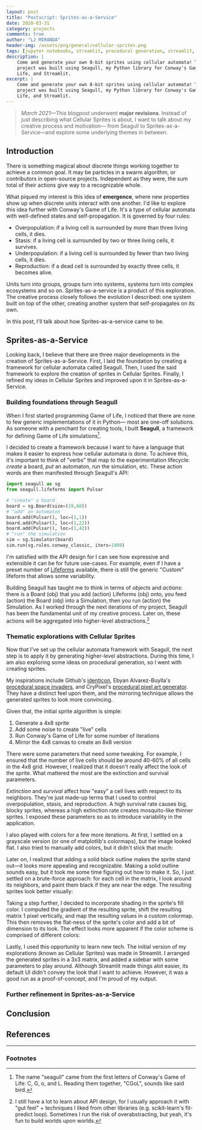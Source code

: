 ```yaml
---
layout: post
title: "Postscript: Sprites-as-a-Service"
date: 2020-03-31
category: projects
comments: true
author: "LJ MIRANDA"
header-img: /assets/png/general/cellular-sprites.png
tags: [jupyter notebooks, streamlit, procedural generation, streamlit, seagull, cellular automata, pixel art, 8-bit, sprites]
description: |
    Come and generate your own 8-bit sprites using cellular automata! This
    project was built using Seagull, my Python library for Conway's Game of
    Life, and Streamlit.
excerpt: |
    Come and generate your own 8-bit sprites using cellular automata! This
    project was built using Seagull, my Python library for Conway's Game of
    Life, and Streamlit.
---
```


> *March 2021*&mdash;This blogpost underwent **major revisions**. Instead of just describing what
> Cellular Sprites is about, I want to talk about my creative process and
> motivation&mdash; from Seagull to Sprites-as-a-Service&mdash;and explore some
> underlying themes in between.

## Introduction

There is something magical about discrete things working together to achieve a
common goal. It may be particles in a swarm algorithm, or contributors in
open-source projects. Independent as they were, the sum total of their actions
give way to a recognizable whole. 


<!-- TODO: ASSETS maybe GIF of particles from pyswarms, and open-source stuff -->

What piqued my interest is this idea of **emergence**, where new properties
show up when discrete units interact with one another. I'd like to explore this
idea further with Conway's Game of Life. It's a type of cellular automata with
well-defined states and self-propagation. It is governed by four rules:
* Overpopulation: if a living cell is surrounded by more than three living cells, it dies.
* Stasis: if a living cell is surrounded by two or three living cells, it survives.
* Underpopulation: if a living cell is surrounded by fewer than two living cells, it dies.
* Reproduction: if a dead cell is surrounded by exactly three cells, it becomes alive.

<!-- TODO: CITE cite jakevdp blogpost -->

Units turn into groups, groups turn into systems, systems turn into complex
ecosystems and so on. Sprites-as-a-service is a product of this exploration.
The creative process closely follows the evolution I described: one system
built on top of the other, creating another system that self-propagates on its
own. 

In this post, I'll talk about how Sprites-as-a-service came to be. 

## Sprites-as-a-Service

Looking back, I believe that there are three major developments in the creation
of Sprites-as-a-Service. First, I laid the foundation by creating a framework
for cellular automata called Seagull. Then, I used the said framework to
explore the creation of sprites in Cellular Sprites. Finally, I refined my
ideas in Cellular Sprites and improved upon it in Sprites-as-a-Service.

<!-- TODO: show logos and maybe changes in UI -->


### Building foundations through Seagull

When I first started programming Game of Life, I noticed that there are none to
few generic implementations of it in Python&mdash; most are one-off solutions.
As someone with a penchant for creating tools, I built **Seagull**, a
framework for defining Game of Life simulations[^1]. 

I decided to create a framework because I want to have a language that makes it
easier to express how cellular automata is done. To achieve this, it's
important to think of "verbs" that map to the experimentation lifecycle:
*create* a board, *put* an automaton, *run* the simulation, etc. These action
words are then manifested through Seagull's API:

```python
import seagull as sg
from seagull.lifeforms import Pulsar

# "create" a board
board = sg.Board(size=(19,60))
# "add" an automaton
board.add(Pulsar(), loc=(1,1))
board.add(Pulsar(), loc=(1,22))
board.add(Pulsar(), loc=(1,42))
# "run" the simulation
sim = sg.Simulator(board)
sim.run(sg.rules.conway_classic, iters=1000)
```

<!-- TODO: show output of the code here -->

I'm satisfied with the API design for I can see how expressive and extensible
it can be for future use-cases. For example, even if I have a preset number of
[Lifeforms](https://pyseagull.readthedocs.io/en/latest/api/seagull.lifeforms.html)
available, there is still the generic "Custom" lifeform that allows some variability.

Building Seagull has taught me to think in terms of *objects* and
*actions*: there is a Board (obj) that you add (action) Lifeforms (obj) onto,
you feed (action) the Board (obj) into a Simulation, then you run (action) the
Simulation. As I worked through the next iterations of my project, Seagull has
been the fundamental unit of my creative process. Later on, these actions will
be aggregated into higher-level abstractions.[^2] 

<!-- TODO: illustration of adding something on the board, not pixelated! use inkscape
-->

### Thematic explorations with Cellular Sprites

Now that I've set up the cellular automata framework with Seagull, the next
step is to apply it by generating higher-level abstractions. During this time,
I am also exploring some ideas on procedural generation, so I went with
creating sprites.

My inspirations include Github's
[identicon](https://github.blog/2013-08-14-identicons/), Ebyan Alvarez-Buylla's
[procedural space
invaders](http://www.nolithius.com/articles/procedural-art/procedural-space-invaders),
and CryPixel's [procedural pixel art generator](https://crypixels.com/). They
have a distinct feel upon them, and the mirroring technique allows the
generated sprites to look more convincing.

Given that, the initial sprite algorithm is simple:
1. Generate a 4x8 sprite
2. Add some noise to create "live" cells
3. Run Conway's Game of Life for some number of iterations
4. Mirror the 4x8 canvas to create an 8x8 version

There were some parameters that need some tweaking. For example, I ensured that
the number of live cells should be around 40-60% of all cells in the 4x8 grid.
However, I realized that it doesn't really affect the look of the sprite. What
mattered the most are the extinction and survival parameters.

*Extinction* and *survival* affect how "easy" a cell lives with respect to its
neighbors. They're just made-up terms that I used to control overpopulation,
stasis, and reproduction. A high survival rate causes big, blocky sprites,
whereas a high extinction rate creates mosquito-like thinner sprites. I
exposed these parameters so as to introduce variability in the application.

<!-- show too high extinction, too high survival -->

I also played with colors for a few more iterations. At first, I settled on a
grayscale version (or one of matplotlib's colormaps), but the image looked
flat. I also tried to manually add colors, but it didn't stick that much:

<!-- show black and white image, show colormap image -->

Later on, I realized that adding a solid black outline makes the sprite stand
out&mdash;it looks more appealing and recognizable. Making a solid outline sounds
easy, but it took me some time figuring out how to make it. So, I just settled
on a brute-force approach: for each cell in the matrix, I look around its
neighbors, and paint them black if they are near the edge. The resulting
sprites look better visually: 

<!-- show sprites with outline -->

Taking a step further, I decided to incorporate shading in the sprite's fill
color. I computed the gradient of the resulting sprite, shift the resulting
matrix 1 pixel vertically, and map the resulting values in a custom colormap.
This then removes the flat-ness of the sprite's color and add a bit of
dimension to its look. The effect looks more apparent if the color scheme is
comprised of different colors:

<!-- show sprites with gradient (totally diff colors!) -->

Lastly, I used this opportunity to learn new tech. The initial version of my
explorations (known as Cellular Sprites) was made in Streamlit. I arranged the
generated sprites in a 3x3 matrix, and added a sidebar with some parameters to
play around. Although Streamlit made things alot easier, its default UI didn't
convey the look that I want to achieve. However, it was a good run as a
proof-of-concept, and I'm proud of my output.

<!-- show cellular sprites -->


### Further refinement in Sprites-as-a-Service

<!--
Sprites as a service as a refinement of cellular sprites
- Not just using streamlit, i'm using a dedicated frontend
- More attuned to its brand and packaging
-->


## Conclusion

<!--
I admit that surfacing these themes were done in retrospect. I'm not fully
conscious of this eventual goal when building sprites-as-a-service. Connecting
dots in a line, etc.


maybe talk a bit about procgen art.
-->





<!--
<iframe src="https://cellular-sprites.herokuapp.com" width="700" height="600">
  <p>Your browser does not support iframes.</p>
</iframe>
-->

## References


---

### Footnotes

[^1]: The name "seagull" came from the first letters of Conway's Game of Life: C, G, o, and L. Reading them together, "CGoL", sounds like said bird.
[^2]: I still have a lot to learn about API design, for I usually approach it with "gut feel" + techniques I liked from other libraries (e.g. scikit-learn's fit-predict loop). Sometimes I run the risk of overabstracting, but yeah, it's fun to build worlds upon worlds.
